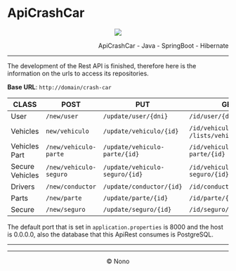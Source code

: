 # ApiCrashCar

<p align="center">
<img src="https://alegrucoding.com/wp-content/uploads/2021/10/spring_boot.png">
</p>

<p align="end">
ApiCrashCar - Java - SpringBoot - Hibernate
</p>


---

The development of the Rest API is finished, therefore here is the information on the urls to access its repositories.

**Base URL**: `http://domain/crash-car`

| CLASS  | POST  | PUT  | GET  |
| ------------ | ------------ | ------------ | ------------ |
| User  | `/new/user`  | `/update/user/{dni}`  | `/id/user/{dni}`|
| Vehicles  | `new/vehiculo`  |  `/update/vehiculo/{id}`  | `/id/vehiculo/{id}` or `/lists/vehiculos/{dni}`  |
| Vehicles Part  | `/new/vehiculo-parte`  | `/update/vehiculo-parte/{id}`  | `/id/vehiculo-parte/{id}`  |
| Secure Vehicles   | `/new/vehiculo-seguro`  | `/update/vehiculo-seguro/{id}`  | `/id/vehiculo-seguro/{id}`  |
| Drivers  | `/new/conductor`  | `/update/conductor/{id}`  | `/id/conductor/{id}`  |
| Parts  | `/new/parte`  |  `/update/parte/{id}` | `/id/parte/{id}`  |
| Secure  | `/new/seguro`  | `/update/seguro/{id}`  | `/id/seguro/{id}`  |


The default port that is set in `application.properties` is 8000 and the host is 0.0.0.0, also the database that this ApiRest consumes is PostgreSQL.

------------

------------
<p align = center>
&copy; Nono
</p>

